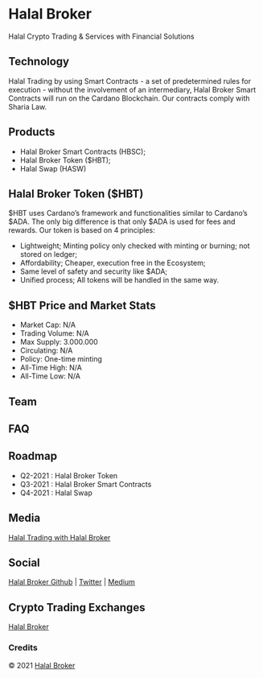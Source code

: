 # Halal Broker
Halal Crypto Trading & Services with Financial Solutions 
## Technology
Halal Trading by using Smart Contracts -  a set of predetermined rules for execution - without the involvement of an intermediary, Halal Broker Smart Contracts will run on the Cardano Blockchain. Our contracts comply with Sharia Law. 
## Products
- Halal Broker Smart Contracts (HBSC);
- Halal Broker Token ($HBT);
- Halal Swap (HASW)
## Halal Broker Token ($HBT)
$HBT uses Cardano’s framework and functionalities similar to Cardano’s $ADA. The only big difference is that only $ADA is used for fees and rewards.
Our token is based on 4 principles:
- Lightweight; Minting policy only checked with minting or burning; not stored on ledger;
- Affordability; Cheaper, execution free in the Ecosystem;
- Same level of safety and security like $ADA;
- Unified process; All tokens will be handled in the same way.
## $HBT Price and Market Stats
- Market Cap: N/A
- Trading Volume: N/A
- Max Supply: 3.000.000
- Circulating: N/A
- Policy: One-time minting
- All-Time High: N/A
- All-Time Low: N/A
## Team
## FAQ
## Roadmap
- Q2-2021 : Halal Broker Token
- Q3-2021 : Halal Broker Smart Contracts
- Q4-2021 : Halal Swap
## Media
[Halal Trading with Halal Broker](https://halal-broker.medium.com/halal-trading-with-halal-broker-57633538d38b)
## Social
[Halal Broker Github](https://github.com/7robbie5/halal-broker)&nbsp;&#124;&nbsp;[Twitter](https://twitter.com/BrokerHalal)&nbsp;&#124;&nbsp;[Medium](https://halal-broker.medium.com/)
## Crypto Trading Exchanges
[Halal Broker](http://halal.broker)
### Credits
&copy;&nbsp;2021&nbsp;[Halal Broker](http://halal.broker)
